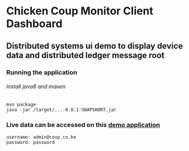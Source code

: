 # Chicken Coup Monitor Client Dashboard

## Distributed systems ui demo to display device data and distributed ledger message root

### Running the application 
###### Install java8 and maven

```
mvn package
java -jar /target/...-0.0.1-SNAPSHORT.jar
```

### Live data can be accessed on this [demo application](https://iotachickencoup.azurewebsites.net)

```
username: admin@coup.co.ke
password: password
```
